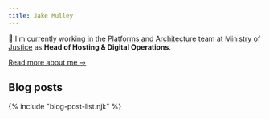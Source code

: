 ```yaml
---
title: Jake Mulley
---
```


👋 I'm currently working in the [Platforms and Architecture](https://mojdigital.blog.gov.uk/) team at [Ministry of Justice](https://www.gov.uk/government/organisations/ministry-of-justice) as **Head of Hosting & Digital Operations**.

[Read more about me &rarr;](/about)

## Blog posts

{% include "blog-post-list.njk" %}
